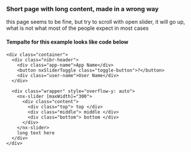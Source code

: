 ### Short page with long content, made in a wrong way

this page seems to be fine, but try to scroll with open slider, it will go up, what is not what most of the people expect in most cases
#### Tempalte for this example looks like code below

```
<div class="container">
  <div class="nibr-header">
    <div class="app-name">App Name</div>
    <button nxSliderToggle class="toggle-button">?</button>
    <div class="user-name">User Name</div>
  </div>

  <div class="wrapper" style="overflow-y: auto">
    <nx-slider [maxWidth]="300">
      <div class="content">
        <div class="top"> top </div>
        <div class="middle"> middle </div>
        <div class="bottom"> bottom </div>
      </div>
    </nx-slider>
    long text here
  </div>
</div>
```
